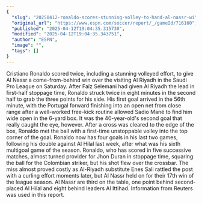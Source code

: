 ```yaml
---
{
  "slug": "20250412-ronaldo-scores-stunning-volley-to-hand-al-nassr-wi",
  "original_url": "https://www.espn.com/soccer/report/_/gameId/716160",
  "published": "2025-04-12T19:04:35.315730",
  "modified": "2025-04-12T19:04:35.343751",
  "author": "ESPN",
  "image": "",
  "tags": []
}
---
```


Cristiano Ronaldo scored twice, including a stunning volleyed effort, to give Al Nassr a come-from-behind win over the visiting Al Riyadh in the Saudi Pro League on Saturday.
After Faïz Selemani had given Al Riyadh the lead in first-half stoppage time, Ronaldo struck twice in eight minutes in the second half to grab the three points for his side.
His first goal arrived in the 56th minute, with the Portugal forward finishing into an open net from close range after a well-worked free-kick routine allowed Sadio Mané to find him wide open in the 6-yard box.
It was the 40-year-old's second goal that really caught the eye, however. After a cross was cleared to the edge of the box, Ronaldo met the ball with a first-time unstoppable volley into the top corner of the goal.
Ronaldo now has four goals in his last two games, following his double against Al Hilal last week, after what was his sixth multigoal game of the season.
Ronaldo, who has scored in five successive matches, almost turned provider for Jhon Duran in stoppage time, squaring the ball for the Colombian striker, but his shot flew over the crossbar.
The miss almost proved costly as Al-Riyadh substitute Enes Sali rattled the post with a curling effort moments later, but Al Nassr held on for their 17th win of the league season.
Al Nassr are third on the table, one point behind second-placed Al Hilal and eight behind leaders Al Ittihad.
Information from Reuters was used in this report.
